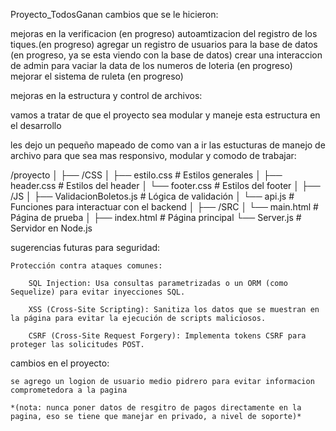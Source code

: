 Proyecto_TodosGanan
 cambios que se le hicieron:

 mejoras en la verificacion (en progreso)
 autoamtizacion del registro de los tiques.(en progreso)
 agregar un registro de usuarios para la base de datos (en progreso, ya se esta viendo con la base de datos)
 crear una interaccion de admin para vaciar la data de los numeros de loteria (en progreso)
 mejorar el sistema de ruleta (en progreso)

mejoras en la estructura y control de archivos:

vamos a tratar de que el proyecto sea modular y maneje esta estructura en el desarrollo

les dejo un pequeño mapeado de como van a ir las estucturas de manejo de archivo para que sea mas responsivo,
modular y comodo de trabajar:

/proyecto
│
├── /CSS
│   ├── estilo.css       # Estilos generales
│   ├── header.css       # Estilos del header
│   └── footer.css       # Estilos del footer
│
├── /JS
│   ├── ValidacionBoletos.js  # Lógica de validación
│   └── api.js                # Funciones para interactuar con el backend
│
├── /SRC
│   └── main.html         # Página de prueba
│
├── index.html            # Página principal
└── Server.js             # Servidor en Node.js

sugerencias futuras para seguridad:

    Protección contra ataques comunes:

        SQL Injection: Usa consultas parametrizadas o un ORM (como Sequelize) para evitar inyecciones SQL.

        XSS (Cross-Site Scripting): Sanitiza los datos que se muestran en la página para evitar la ejecución de scripts maliciosos.

        CSRF (Cross-Site Request Forgery): Implementa tokens CSRF para proteger las solicitudes POST.

cambios en el proyecto:

    se agrego un logion de usuario medio pidrero para evitar informacion comprometedora a la pagina

    *(nota: nunca poner datos de resgitro de pagos directamente en la pagina, eso se tiene que manejar en privado, a nivel de soporte)*
